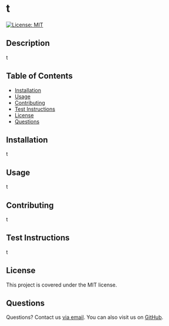 # t
  
[![License: MIT](https://img.shields.io/badge/License-MIT-yellow.svg)](https://opensource.org/licenses/MIT)

## Description

t

## Table of Contents
* [Installation](#installation)
* [Usage](#usage)
* [Contributing](#contributing)
* [Test Instructions](#test-instructions)
* [License](#license)
* [Questions](#questions)

## Installation

t

## Usage

t

## Contributing

t

## Test Instructions

t

## License

This project is covered under the MIT license.

## Questions

Questions? Contact us [via email](mailto:t). You can also visit us on [GitHub](https://github.com/t).
